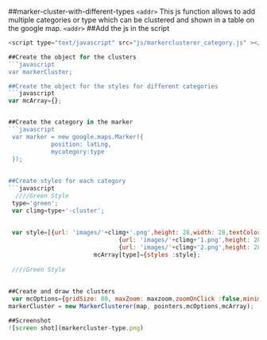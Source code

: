 ##marker-cluster-with-different-types
`<addr>`
This js function allows to add multiple categories or type which can be clustered and shown in a table on the google map.
`<addr>`
##Add the js in the script
```javascript
<script type="text/javascript" src="js/markerclusterer_category.js" ></script>

##Create the object for the clusters
```javascript
var markerCluster;

##Create the object for the styles for different categories
```javascript
var mcArray={};


##Create the category in the marker 
```javascript
 var marker = new google.maps.Marker({
            position: latLng,
            mycategory:type 
 });
 
 
##Create styles for each category
```javascript
  ////Green Style
 type='green';
 var climg=type+'-cluster';
	 
	 
 var style=[{url: 'images/'+climg+'.png',height: 28,width: 28,textColor:'#FFFFFF'},
							   {url: 'images/'+climg+'1.png',height: 28,width: 28,textColor:'#FFFFFF'},
							   {url: 'images/'+climg+'2.png',height: 28,width: 28,textColor:'#FFFFFF'}];    
						mcArray[type]={styles :style};
						
 ////Green Style
	 
	 
##Create and draw the clusters
 var mcOptions={gridSize: 80, maxZoom: maxzoom,zoomOnClick :false,minimumClusterSize:1};
markerCluster = new MarkerClusterer(map, pointers,mcOptions,mcArray); 

##Screenshot
![screen shot](markercluster-type.png)

